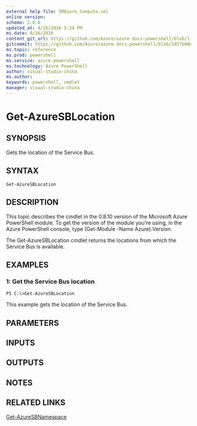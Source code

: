 ```yaml
---
external help file: SMAzure_Compute.xml
online version: 
schema: 2.0.0
updated_at: 8/26/2016 9:24 PM
ms.date: 8/26/2016
content_git_url: https://github.com/Azure/azure-docs-powershell/blob/live/azureps-cmdlets-docs/Service%20Management/Compute%20Cmdlets/v0.9.8/Get-AzureSBLocation.md
gitcommit: https://github.com/Azure/azure-docs-powershell/blob/1457b00e4be43f52e047ac6fd4ed87f3565c5548/azureps-cmdlets-docs/Service%20Management/Compute%20Cmdlets/v0.9.8/Get-AzureSBLocation.md
ms.topic: reference
ms.prod: powershell
ms.service: azure-powershell
ms.technology: Azure PowerShell
author: visual-studio-china
ms.author: 
keywords: powershell, cmdlet
manager: visual-studio-china
---
```


# Get-AzureSBLocation
## SYNOPSIS
Gets the location of the Service Bus.

## SYNTAX

```
Get-AzureSBLocation
```

## DESCRIPTION
This topic describes the cmdlet in the 0.8.10 version of the Microsoft Azure PowerShell module.
To get the version of the module you're using, in the Azure PowerShell console, type (Get-Module -Name Azure).Version.

The Get-AzureSBLocation cmdlet returns the locations from which the Service Bus is available.

## EXAMPLES

### 1: Get the Service Bus location
```
PS C:\>Get-AzureSBLocation
```

This example gets the location of the Service Bus.

## PARAMETERS

## INPUTS

## OUTPUTS

## NOTES

## RELATED LINKS

[Get-AzureSBNamespace](1d1be2c9-46f9-4413-8766-77361f7f4116)


